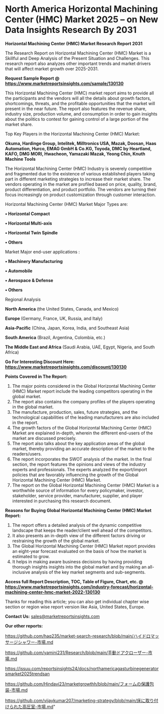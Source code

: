 # North America Horizontal Machining Center (HMC) Market 2025 – on New Data Insights Research By 2031

<strong>Horizontal Machining Center (HMC) Market Research Report 2031</strong>

The Research Report on Horizontal Machining Center (HMC) Market is a Skillful and Deep Analysis of the Present Situation and Challenges. This research report also analyzes other important trends and market drivers that will affect market growth over 2025-2031.

<strong>Request Sample Report @ <a href=https://www.marketreportsinsights.com/sample/130130>https://www.marketreportsinsights.com/sample/130130</a></strong>

This Horizontal Machining Center (HMC) market report aims to provide all the participants and the vendors will all the details about growth factors, shortcomings, threats, and the profitable opportunities that the market will present in the near future. The report also features the revenue share, industry size, production volume, and consumption in order to gain insights about the politics to contest for gaining control of a large portion of the market share.

Top Key Players in the Horizontal Machining Center (HMC) Market:

<strong>Okuma, Hardinge Group, Intelitek, Milltronics USA, Mazak, Doosan, Haas Automation, Hurco, EMAG GmbH & Co.KG, Toyoda, DMC by Heartland, KAFO, DMG MORI, Hwacheon, Yamazaki Mazak, Yeong Chin, Knuth Machine Tools</strong>

The Horizontal Machining Center (HMC) Industry is severely competitive and fragmented due to the existence of various established players taking part in different marketing strategies to increase their market share. The vendors operating in the market are profiled based on price, quality, brand, product differentiation, and product portfolio. The vendors are turning their focus increasingly on product customization through customer interaction.

Horizontal Machining Center (HMC) Market Major Types are:

<strong>• Horizontal Compact

• Horizontal Multi-axis

• Horizontal Twin Spindle

• Others</strong>

Market Major end-user applications :

<strong>• Machinery Manufacturing

• Automobile

• Aerospace & Defense

• Others</strong>

Regional Analysis

</u><strong><b>North America</b></strong> (the United States, Canada, and Mexico)

<strong><b>Europe </b></strong>(Germany, France, UK, Russia, and Italy)

<strong><b>Asia-Pacific</b></strong> (China, Japan, Korea, India, and Southeast Asia)

<strong><b>South America</b></strong> (Brazil, Argentina, Colombia, etc.)

<strong><b>The Middle East and Africa</b></strong> (Saudi Arabia, UAE, Egypt, Nigeria, and South Africa)

<strong>Go For Interesting Discount Here: <a href=https://www.marketreportsinsights.com/discount/130130>https://www.marketreportsinsights.com/discount/130130</a></strong>

<strong>Points Covered in The Report:</strong>
<ol>
  <li>The major points considered in the Global Horizontal Machining Center (HMC) Market report include the leading competitors operating in the global market.</li>
  <li>The report also contains the company profiles of the players operating in the global market.</li>
  <li>The manufacture, production, sales, future strategies, and the technological capabilities of the leading manufacturers are also included in the report.</li>
  <li>The growth factors of the Global Horizontal Machining Center (HMC) Market are explained in-depth, wherein the different end-users of the market are discussed precisely.</li>
  <li>The report also talks about the key application areas of the global market, thereby providing an accurate description of the market to the readers/users.</li>
  <li>The report incorporates the SWOT analysis of the market. In the final section, the report features the opinions and views of the industry experts and professionals. The experts analyzed the export/import policies that are favorably influencing the growth of the Global Horizontal Machining Center (HMC) Market.</li>
  <li>The report on the Global Horizontal Machining Center (HMC) Market is a worthwhile source of information for every policymaker, investor, stakeholder, service provider, manufacturer, supplier, and player interested in purchasing this research document.</li>
</ol>
<strong>Reasons for Buying Global Horizontal Machining Center (HMC) Market Report:</strong>

<ol>
  <li>The report offers a detailed analysis of the dynamic competitive landscape that keeps the reader/client well ahead of the competitors.</li>
  <li>It also presents an in-depth view of the different factors driving or restraining the growth of the global market.</li>
  <li>The Global Horizontal Machining Center (HMC) Market report provides an eight-year forecast evaluated on the basis of how the market is estimated to grow.</li>
  <li>It helps in making aware business decisions by having providing thorough insights insights into the global market and by making an all-inclusive analysis of the key market segments and sub-segments.</li>
</ol>
<strong>Access full Report Description, TOC, Table of Figure, Chart, etc. @ <a href=https://www.marketreportsinsights.com/industry-forecast/horizontal-machining-center-hmc-market-2022-130130>https://www.marketreportsinsights.com/industry-forecast/horizontal-machining-center-hmc-market-2022-130130</a></strong>


Thanks for reading this article; you can also get individual chapter wise section or region wise report version like Asia, United States, Europe.

<strong>Contact Us:</strong>
sales@marketreportsinsights.com

<strong>Our other reports:</strong>

<a href=https://github.com/haq235/market-search-research/blob/main/ハイドロマッサージシャワー-市場.md>https://github.com/haq235/market-search-research/blob/main/ハイドロマッサージシャワー-市場.md</a>

<a href=https://github.com/yamini231/Research/blob/main/手動ドアクローザー-市場.md>https://github.com/yamini231/Research/blob/main/手動ドアクローザー-市場.md</a>

<a href=https://issuu.com/reportsinsights24/docs/northamericagasturbinegeneratorsmarket2025trendsan>https://issuu.com/reportsinsights24/docs/northamericagasturbinegeneratorsmarket2025trendsan</a>

<a href=https://github.com/Hindavi23/marketgrowthh/blob/main/フォームの保護包装-市場.md>https://github.com/Hindavi23/marketgrowthh/blob/main/フォームの保護包装-市場.md</a>

<a href=https://github.com/vijaykumar207/marketing-strategy/blob/main/床に取り付けられた高圧室-市場.md>https://github.com/vijaykumar207/marketing-strategy/blob/main/床に取り付けられた高圧室-市場.md</a>"

